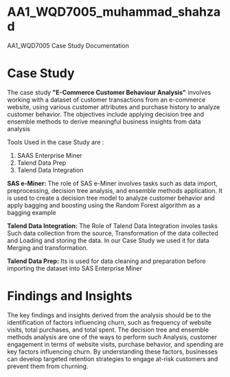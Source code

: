 # AA1_WQD7005_muhammad_shahzad
AA1_WQD7005 Case Study Documentation
# Case Study
The case study **"E-Commerce Customer Behaviour Analysis"** involves working with a dataset of customer transactions from an e-commerce website, using various customer attributes and purchase history to analyze customer behavior. The objectives include applying decision tree and ensemble methods to derive meaningful business insights from data analysis

Tools Used in the case Study are :
1) SAAS Enterprise Miner
2) Talend Data Prep
3) Talend Data Integration

**SAS e-Miner:** The role of SAS e-Miner involves tasks such as data import, preprocessing, decision tree analysis, and ensemble methods application. It is used to create a decision tree model to analyze customer behavior and apply bagging and boosting using the Random Forest algorithm as a bagging example

**Talend Data Integration:** The Role of Talend Data Integration involes tasks Such data collection from the source, Transformation of the data collected and Loading and storing the data. In our Case Study we used it for data Merging and transformation.

**Talend Data Prep:** Its is used for data cleaning and preparation before importing the dataset into SAS Enterprise Miner

# Findings and Insights

The key findings and insights derived from the analysis should be to the identification of factors influencing churn, such as frequency of website visits, total purchases, and total spent. The decision tree and ensemble methods analysis are one of the ways to perform such Analysis, customer engagement in terms of website visits, purchase behavior, and spending are key factors influencing churn. By understanding these factors, businesses can develop targeted retention strategies to engage at-risk customers and prevent them from churning.


